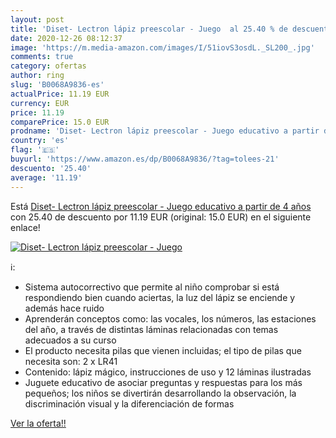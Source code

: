 ```yaml
---
layout: post
title: 'Diset- Lectron lápiz preescolar - Juego  al 25.40 % de descuento'
date: 2020-12-26 08:12:37
image: 'https://m.media-amazon.com/images/I/51iovS3osdL._SL200_.jpg'
comments: true
category: ofertas
author: ring
slug: 'B0068A9836-es'
actualPrice: 11.19 EUR
currency: EUR
price: 11.19
comparePrice: 15.0 EUR
prodname: 'Diset- Lectron lápiz preescolar - Juego educativo a partir de 4 años'
country: 'es'
flag: '🇪🇸'
buyurl: 'https://www.amazon.es/dp/B0068A9836/?tag=tolees-21'
descuento: '25.40'
average: '11.19'
---
```


Está [Diset- Lectron lápiz preescolar - Juego educativo a partir de 4 años](https://www.amazon.es/dp/B0068A9836/?tag=tolees-21) con 25.40 de descuento por 11.19 EUR (original: 15.0 EUR) en el siguiente enlace!

[![Diset- Lectron lápiz preescolar - Juego ](https://m.media-amazon.com/images/I/51iovS3osdL._SL200_.jpg)](https://www.amazon.es/dp/B0068A9836/?tag=tolees-21)

ℹ️:

- Sistema autocorrectivo que permite al niño comprobar si está respondiendo bien cuando aciertas, la luz del lápiz se enciende y además hace ruido
- Aprenderán conceptos como: las vocales, los números, las estaciones del año, a través de distintas láminas relacionadas con temas adecuados a su curso
- El producto necesita pilas que vienen incluidas; el tipo de pilas que necesita son: 2 x LR41
- Contenido: lápiz mágico, instrucciones de uso y 12 láminas ilustradas
- Juguete educativo de asociar preguntas y respuestas para los más pequeños; los niños se divertirán desarrollando la observación, la discriminación visual y la diferenciación de formas

[Ver la oferta!!](https://www.amazon.es/dp/B0068A9836/?tag=tolees-21)
